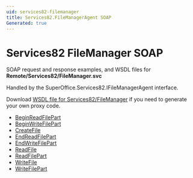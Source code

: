 ```yaml
---
uid: services82-filemanager
title: Services82.FileManagerAgent SOAP
Generated: true
---
```


# Services82 FileManager SOAP

SOAP request and response examples, and WSDL files for **Remote/Services82/FileManager.svc**

Handled by the <see cref="T:SuperOffice.Services82.IFileManagerAgent">SuperOffice.Services82.IFileManagerAgent</see> interface.



Download [WSDL file for Services82/FileManager](../Services82-FileManager.md) if you need to generate your own proxy code.

* [BeginReadFilePart](BeginReadFilePart.md)
* [BeginWriteFilePart](BeginWriteFilePart.md)
* [CreateFile](CreateFile.md)
* [EndReadFilePart](EndReadFilePart.md)
* [EndWriteFilePart](EndWriteFilePart.md)
* [ReadFile](ReadFile.md)
* [ReadFilePart](ReadFilePart.md)
* [WriteFile](WriteFile.md)
* [WriteFilePart](WriteFilePart.md)
